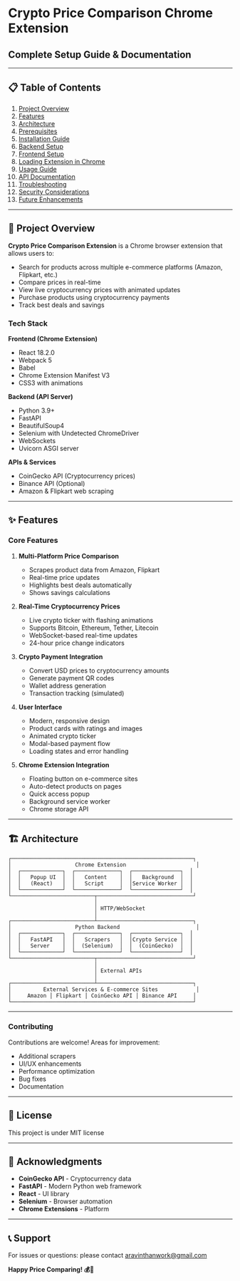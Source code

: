 # Crypto Price Comparison Chrome Extension

## Complete Setup Guide & Documentation

---

## 📋 Table of Contents

1. [Project Overview](#project-overview)
2. [Features](#features)
3. [Architecture](#architecture)
4. [Prerequisites](#prerequisites)
5. [Installation Guide](#installation-guide)
6. [Backend Setup](#backend-setup)
7. [Frontend Setup](#frontend-setup)
8. [Loading Extension in Chrome](#loading-extension-in-chrome)
9. [Usage Guide](#usage-guide)
10. [API Documentation](#api-documentation)
11. [Troubleshooting](#troubleshooting)
12. [Security Considerations](#security-considerations)
13. [Future Enhancements](#future-enhancements)

---

## 🎯 Project Overview

**Crypto Price Comparison Extension** is a Chrome browser extension that allows users to:
- Search for products across multiple e-commerce platforms (Amazon, Flipkart, etc.)
- Compare prices in real-time
- View live cryptocurrency prices with animated updates
- Purchase products using cryptocurrency payments
- Track best deals and savings

### Tech Stack

**Frontend (Chrome Extension)**
- React 18.2.0
- Webpack 5
- Babel
- Chrome Extension Manifest V3
- CSS3 with animations

**Backend (API Server)**
- Python 3.9+
- FastAPI
- BeautifulSoup4
- Selenium with Undetected ChromeDriver
- WebSockets
- Uvicorn ASGI server

**APIs & Services**
- CoinGecko API (Cryptocurrency prices)
- Binance API (Optional)
- Amazon & Flipkart web scraping

---

## ✨ Features

### Core Features

1. **Multi-Platform Price Comparison**
   - Scrapes product data from Amazon, Flipkart
   - Real-time price updates
   - Highlights best deals automatically
   - Shows savings calculations

2. **Real-Time Cryptocurrency Prices**
   - Live crypto ticker with flashing animations
   - Supports Bitcoin, Ethereum, Tether, Litecoin
   - WebSocket-based real-time updates
   - 24-hour price change indicators

3. **Crypto Payment Integration**
   - Convert USD prices to cryptocurrency amounts
   - Generate payment QR codes
   - Wallet address generation
   - Transaction tracking (simulated)

4. **User Interface**
   - Modern, responsive design
   - Product cards with ratings and images
   - Animated crypto ticker
   - Modal-based payment flow
   - Loading states and error handling

5. **Chrome Extension Integration**
   - Floating button on e-commerce sites
   - Auto-detect products on pages
   - Quick access popup
   - Background service worker
   - Chrome storage API

---

## 🏗️ Architecture

```
┌─────────────────────────────────────────────────────────┐
│                    Chrome Extension                      │
│  ┌─────────────┐  ┌──────────────┐  ┌───────────────┐  │
│  │   Popup UI  │  │   Content    │  │   Background  │  │
│  │   (React)   │  │   Script     │  │Service Worker │  │
│  └─────────────┘  └──────────────┘  └───────────────┘  │
└──────────────────────────┬──────────────────────────────┘
                           │
                           │ HTTP/WebSocket
                           │
┌──────────────────────────┴──────────────────────────────┐
│                    Python Backend                        │
│  ┌─────────────┐  ┌──────────────┐  ┌───────────────┐  │
│  │   FastAPI   │  │   Scrapers   │  │Crypto Service │  │
│  │   Server    │  │  (Selenium)  │  │  (CoinGecko)  │  │
│  └─────────────┘  └──────────────┘  └───────────────┘  │
└──────────────────────────┬──────────────────────────────┘
                           │
                           │ External APIs
                           │
┌──────────────────────────┴──────────────────────────────┐
│          External Services & E-commerce Sites            │
│     Amazon │ Flipkart │ CoinGecko API │ Binance API     │
└─────────────────────────────────────────────────────────┘
```

---



### Contributing

Contributions are welcome! Areas for improvement:
- Additional scrapers
- UI/UX enhancements
- Performance optimization
- Bug fixes
- Documentation

---

## 📄 License

This project is under MIT license

---

## 🙏 Acknowledgments

- **CoinGecko API** - Cryptocurrency data
- **FastAPI** - Modern Python web framework
- **React** - UI library
- **Selenium** - Browser automation
- **Chrome Extensions** - Platform

---

## 📞 Support

For issues or questions:
please contact aravinthanwork@gmail.com



**Happy Price Comparing! 💰🚀**
